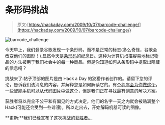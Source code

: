 # 条形码挑战

> 原文:[https://hackaday.com/2009/10/07/barcode-challenge/](https://hackaday.com/2009/10/07/barcode-challenge/)

![barcode_challenge](../Images/6dc646829c953659a0a5c60d8a393309.png "barcode_challenge")

今天早上，我们登录谷歌发现一个条形码，而不是正常的标志(多么奇怪，谷歌会改变他们的图形！).显然今天是[条形码](http://en.wikipedia.org/wiki/Barcode)的纪念日。这种为计算机扫描容易地标记物品的方法被用于我们社会中的每一种商品。但是你知道如何从条形码中提取出隐藏的信息吗？

挑战来了:帖子顶部的图片是由 Hack a Day 的狡猾作者创作的。请留下您的评论，告诉我们该消息的内容，并解释您是如何解读它的。有[个程序会为你做这个](http://hackaday.com/2009/09/22/barcode-scanner-in-processing/)，一些[智能手机可以从代码图片中做这个](http://hackaday.com/2009/03/11/android-app-scans-barcodes-downloads-torrents/)，但是我们正在寻找最有创意的解决方案。

获胜者将以完全不公平和有偏见的方式决定，他们的名字一天之内就会被贴满整个 Hack(可能还会受到一些诽谤)。所以走出去，开始解码机器可读的图像。

**更新:**我们已经宣布了这次挑战的[获胜者。](http://hackaday.com/2009/10/08/barcode-challenge-part-2/)